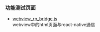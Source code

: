 ### 功能测试页面

  * [webview_rn_bridge.js](./webview_rn_bridge.js)  
    webview中的html页面与react-native通信  